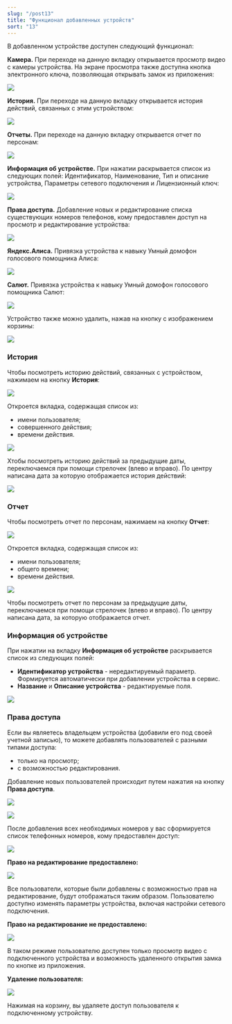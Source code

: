 ```yaml
---
slug: "/post13"
title: "Функционал добавленных устройств"
sort: "13"
---
```


В добавленном устройстве доступен следующий функционал: 

**Камера.** При переходе на данную вкладку открывается просмотр видео с камеры устройства. На экране просмотра также доступна кнопка электронного ключа, позволяющая открывать замок из приложения:

![](images/icon.png)  

**История.** При переходе на данную вкладку открывается история действий, связанных с этим устройством:

![](images/icon(1).png)  

**Отчеты.** При переходе на данную вкладку открывается отчет по персонам:

![](images/icon(2).png)  

**Информация об устройстве.** При нажатии раскрывается список из следующих полей: Идентификатор, Наименование, Тип и описание устройства, Параметры сетевого подключения и Лицензионный ключ:

![](images/icon(3).png)  

**Права доступа.** Добавление новых и редактирование списка существующих номеров телефонов, кому предоставлен доступ на просмотр и редактирование устройства:

![](images/icon(4).png)  

**Яндекс.Алиса.** Привязка устройства к навыку Умный домофон голосового помощника Алиса:

![](images/icon(5).png)  

**Салют.** Привязка устройства к навыку Умный домофон голосового помощника Салют:

![](images/icon(11).png)  

Устройство также можно удалить, нажав на кнопку с изображением корзины:

![](images/icon(6).png) 

### История

Чтобы посмотреть историю действий, связанных с устройством, нажимаем на кнопку **История**:

![](images/history.png)

Откроется вкладка, содержащая список из:  
- имени пользователя; 
- совершенного действия;  
- времени действия. 

![](images/history(1).png)

Xтобы посмотреть историю действий за предыдущие даты, переключаемся при помощи стрелочек (влево и вправо). По центру написана дата за которую отображается история действий: 

![](images/history(2).png)

### Отчет

Чтобы посмотреть отчет по персонам, нажимаем на кнопку **Отчет**:

![](images/report.png)

Откроется вкладка, содержащая список из:  
- имени пользователя;
- общего времени; 
- времени действия.

![](images/report(1).png)

Чтобы посмотреть отчет по персонам за предыдущие даты, переключаемся при помощи стрелочек (влево и вправо). По центру написана дата, за которую отображается отчет.  

### Информация об устройстве

При нажатии на вкладку **Информация об устройстве** раскрывается список из следующих полей:  
- **Идентификатор устройства** - нередактируемый параметр. Формируется автоматически при добавлении устройства в сервис.  
- **Название** и **Описание устройства** - редактируемые поля.  

![](images/information_device(1).png) 

### Права доступа

Если вы являетесь владельцем устройства (добавили его под своей учетной записью), то можете добавлять пользователей с разными типами доступа:  
- только на просмотр;  
- с возможностью редактирования.

Добавление новых пользователей происходит путем нажатия на кнопку **Права доступа**.

![](images/prava(1).png) 

![](images/prava(2).png)

После добавления всех необходимых номеров у вас сформируется список телефонных номеров, кому предоставлен доступ:

![](images/pravaspisok.png) 

**Право на редактирование предоставлено:** 

![](images/icon(8).png)

Все пользователи, которые  были добавлены с возможностью прав на редактирование, будут отображаться таким образом. Пользователю доступно изменять параметры устройства, включая настройки сетевого подключения.

**Право на редактирование не предоставлено:** 

![](images/icon(9).png)

В таком режиме пользователю доступен только просмотр видео с подключенного устройства и возможность удаленного открытия замка по кнопке из приложения. 

**Удаление пользователя:** 

![](images/icon(10).png)

Нажимая на корзину, вы удаляете доступ пользователя к подключенному устройству. 